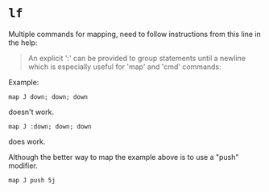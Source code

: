 # `lf`

Multiple commands for mapping, need to follow instructions from this line in the help:

> An explicit ':' can be provided to group statements until a newline which is especially useful for 'map' and 'cmd' commands:

Example:

```
map J down; down; down
```

doesn't work.

```
map J :down; down; down
```

does work.

Although the better way to map the example above is to use a "push"
modifier.

```
map J push 5j
```
